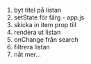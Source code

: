 1. byt titel på listan
2. setState för färg - app.js
3. skicka in item prop till <List />
4. rendera ut listan
5. onChange från search
6. filtrera listan
7. nåt mer...
